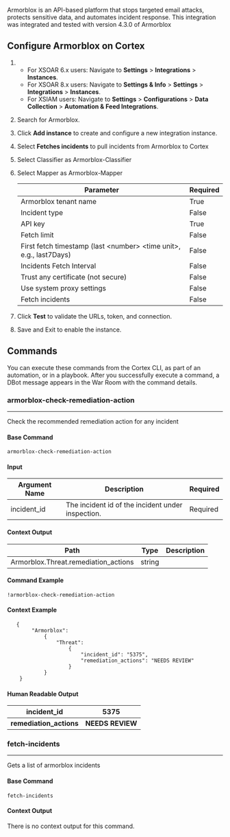 Armorblox is an API-based platform that stops targeted email attacks,
  protects sensitive data, and automates incident response.
This integration was integrated and tested with version 4.3.0 of Armorblox

## Configure Armorblox on Cortex

1. * For XSOAR 6.x users: Navigate to **Settings** > **Integrations** > **Instances**.
   * For XSOAR 8.x users: Navigate to **Settings & Info** > **Settings** > **Integrations** > **Instances**.
   * For XSIAM users: Navigate to **Settings** > **Configurations** > **Data Collection** > **Automation & Feed Integrations**.
2. Search for Armorblox.
3. Click **Add instance** to create and configure a new integration instance.
4. Select **Fetches incidents** to pull incidents from Armorblox to Cortex 
5. Select Classifier as Armorblox-Classifier 
6. Select Mapper as Armorblox-Mapper 

    | **Parameter** | **Required** |
    | --- | --- |
    | Armorblox tenant name | True |
    | Incident type | False |
    | API key | True |
    | Fetch limit | False |
    | First fetch timestamp (last &lt;number&gt; &lt;time unit&gt;, e.g., last7Days) | False |
    | Incidents Fetch Interval | False |
    | Trust any certificate (not secure) | False |
    | Use system proxy settings | False |
    | Fetch incidents | False |

7. Click **Test** to validate the URLs, token, and connection. 
8. Save and Exit to enable the instance. 
## Commands
You can execute these commands from the Cortex CLI, as part of an automation, or in a playbook.
After you successfully execute a command, a DBot message appears in the War Room with the command details.


### armorblox-check-remediation-action
***
Check the recommended remediation action for any incident 


#### Base Command

`armorblox-check-remediation-action`
#### Input

| **Argument Name** | **Description** | **Required** |
| --- | --- | --- |
| incident_id | The incident id of the incident under inspection. | Required | 


#### Context Output

| **Path** | **Type** | **Description** |
| --- | --- | --- |
| Armorblox.Threat.remediation_actions | string |  | 


#### Command Example
```!armorblox-check-remediation-action ```


#### Context Example
```
   {
        "Armorblox": 
            {
                "Threat": 
                    {
                        "incident_id": "5375",
                        "remediation_actions": "NEEDS REVIEW"
                    }
            }
    }
```

#### Human Readable Output

| **incident_id** | **5375** | 
| --- | --- | 
| **remediation_actions** | **NEEDS REVIEW** |

### fetch-incidents
***
Gets a list of armorblox incidents


#### Base Command

`fetch-incidents`


#### Context Output

There is no context output for this command.